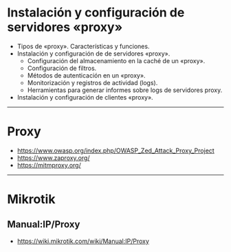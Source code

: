 # Instalación y configuración de servidores «proxy»
- Tipos de «proxy». Características y funciones.
- Instalación y configuración de de servidores «proxy».
  - Configuración del almacenamiento en la caché de un «proxy».
  - Configuración de filtros.
  - Métodos de autenticación en un «proxy».
  - Monitorización y registros de actividad (logs).
  - Herramientas para generar informes sobre logs de servidores proxy.
- Instalación y configuración de clientes «proxy». 

--------------

# Proxy
* https://www.owasp.org/index.php/OWASP_Zed_Attack_Proxy_Project
* https://www.zaproxy.org/
* https://mitmproxy.org/

--------------

# Mikrotik
## Manual:IP/Proxy
* https://wiki.mikrotik.com/wiki/Manual:IP/Proxy
